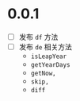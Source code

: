 # 0.0.1
- [ ] 发布 `df` 方法
- [ ] 发布 `de` 相关方法
  - `isLeapYear`
  - `getYearDays`
  - `getNow,`
  - `skip,`
  - `diff`